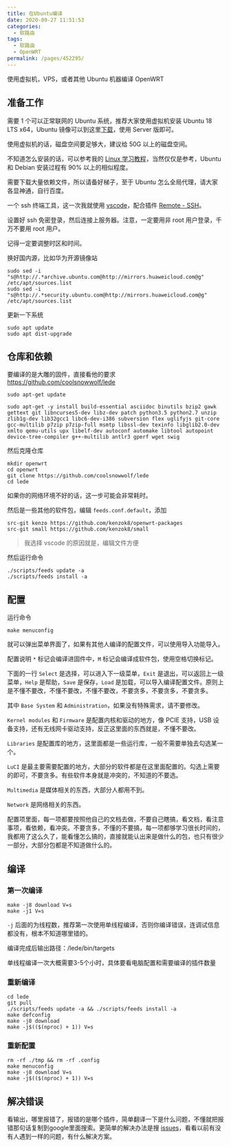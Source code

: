 ```yaml
---
title: 在Ubuntu编译
date: 2020-09-27 11:51:53
categories: 
  - 软路由
tags: 
  - 软路由
  - OpenWRT
permalink: /pages/452295/
---
```


使用虚拟机，VPS，或者其他 Ubuntu 机器编译 OpenWRT

## 准备工作

需要 1 个可以正常联网的 Ubuntu 系统，推荐大家使用虚拟机安装 Ubuntu 18 LTS x64，Ubuntu 镜像可以到这里[下载](https://mirrors.huaweicloud.com/ubuntu-cdimage/releases/18.04.4/release/)，使用 Server 版即可。

使用虚拟机的话，磁盘空间要足够大，建议给 50G 以上的磁盘空间。

不知道怎么安装的话，可以参考我的 [Linux 学习教程](https://www.bilibili.com/video/BV1S7411q7hv)，当然仅仅是参考，Ubuntu 和 Debian 安装过程有 90% 以上的相似程度。

需要下载大量依赖文件，所以请备好梯子，至于 Ubuntu 怎么全局代理，请大家各显神通，自行百度。

一个 ssh 终端工具，这一次我就使用 [vscode](https://code.visualstudio.com/)，配合插件 [Remote - SSH](https://marketplace.visualstudio.com/items?itemName=ms-vscode-remote.remote-ssh)。

设置好 ssh 免密登录，然后连接上服务器。注意，一定要用非 root 用户登录，千万不要用 root 用户。

记得一定要调整时区和时间。

换好国内源，比如华为开源镜像站

```
sudo sed -i "s@http://.*archive.ubuntu.com@http://mirrors.huaweicloud.com@g" /etc/apt/sources.list
sudo sed -i "s@http://.*security.ubuntu.com@http://mirrors.huaweicloud.com@g" /etc/apt/sources.list
```

更新一下系统

```
sudo apt update
sudo apt dist-upgrade
```

## 仓库和依赖

要编译的是大雕的固件，直接看他的要求 https://github.com/coolsnowwolf/lede

```
sudo apt-get update

sudo apt-get -y install build-essential asciidoc binutils bzip2 gawk gettext git libncurses5-dev libz-dev patch python3.5 python2.7 unzip zlib1g-dev lib32gcc1 libc6-dev-i386 subversion flex uglifyjs git-core gcc-multilib p7zip p7zip-full msmtp libssl-dev texinfo libglib2.0-dev xmlto qemu-utils upx libelf-dev autoconf automake libtool autopoint device-tree-compiler g++-multilib antlr3 gperf wget swig
```

然后克隆仓库

```
mkdir openwrt
cd openwrt
git clone https://github.com/coolsnowwolf/lede
cd lede
```

如果你的网络环境不好的话，这一步可能会非常耗时。

然后是一些其他的软件包，编辑 `feeds.conf.default`，添加

```
src-git kenzo https://github.com/kenzok8/openwrt-packages
src-git small https://github.com/kenzok8/small
```

> 我选择 vscode 的原因就是，编辑文件方便

然后运行命令

```
./scripts/feeds update -a
./scripts/feeds install -a
```

## 配置

运行命令

```
make menuconfig
```

就可以弹出菜单界面了，如果有其他人编译的配置文件，可以使用导入功能导入。

配置说明 `*` 标记会编译进固件中，`M` 标记会编译成软件包，使用空格切换标记。

下面的一行 `Select` 是选择，可以进入下一级菜单，`Exit` 是退出，可以返回上一级菜单，`Help` 是帮助，`Save` 是保存，`Load` 是加载，可以导入编译配置文件。原则上是不懂不要改，不懂不要改，不懂不要改，不要贪多，不要贪多，不要贪多。

其中 `Base System` 和 `Administration`，如果没有特殊需求，请不要修改。

`Kernel modules` 和 `Firmware` 是配置内核和驱动的地方，像 PCIE 支持，USB 设备支持，还有无线网卡驱动支持，反正这里面的东西就是，不懂不要改。

`Libraries` 是配置库的地方，这里面都是一些运行库，一般不需要单独去勾选某一个。

`LuCI` 是最主要需要配置的地方，大部分的软件都是在这里面配置的。勾选上需要的即可，不要贪多。有些软件本身就是冲突的，不知道的不要选。

`Multimedia` 是媒体相关的东西，大部分人都用不到。

`Network` 是网络相关的东西。

配置项里面，每一项都要按照他自己的文档去做，不要自己瞎搞，看文档，看注意事项，看依赖，看冲突。不要贪多，不懂的不要搞，每一项都够学习很长时间的，我都用了这么久了，能看懂怎么搞的，直接就能认出来是做什么的包，也只有很少一部分，大部分包都是不知道做什么的。


## 编译

### 第一次编译

```
make -j8 download V=s
make -j1 V=s
```

`-j` 后面的为线程数，推荐第一次使用单线程编译，否则你编译错误，连调试信息都没有，根本不知道哪里错的。

编译完成后输出路径：/lede/bin/targets

单线程编译一次大概需要3-5个小时，具体要看电脑配置和需要编译的插件数量

### 重新编译

```
cd lede
git pull
./scripts/feeds update -a && ./scripts/feeds install -a
make defconfig
make -j8 download
make -j$(($(nproc) + 1)) V=s
```

### 重新配置

```
rm -rf ./tmp && rm -rf .config
make menuconfig
make -j8 download V=s
make -j$(($(nproc) + 1)) V=s
```

## 解决错误

看输出，哪里报错了，报错的是哪个插件，简单翻译一下是什么问题，不懂就把报错那句话复制到google里面搜索。更简单的解决办法是搜 [issues](https://github.com/coolsnowwolf/lede/issues)，看看以前有没有人遇到一样的问题，有什么解决方案。